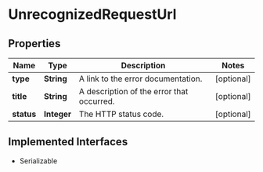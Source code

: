 

# UnrecognizedRequestUrl

## Properties

Name | Type | Description | Notes
------------ | ------------- | ------------- | -------------
**type** | **String** | A link to the error documentation. |  [optional]
**title** | **String** | A description of the error that occurred. |  [optional]
**status** | **Integer** | The HTTP status code. |  [optional]


## Implemented Interfaces

* Serializable


